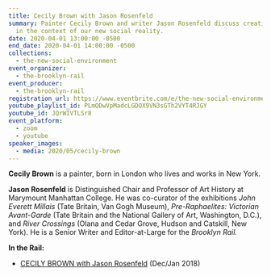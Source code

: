 ```yaml
---
title: Cecily Brown with Jason Rosenfeld
summary: Painter Cecily Brown and writer Jason Rosenfeld discuss creative life
  in the context of our new social reality.
date: 2020-04-01 13:00:00 -0500
end_date: 2020-04-01 14:00:00 -0500
collections:
  - the-new-social-environment
event_organizer:
  - the-brooklyn-rail
event_producer:
  - the-brooklyn-rail
registration_url: https://www.eventbrite.com/e/the-new-social-environment-12-cecily-brown-tickets-101364568152#
youtube_playlist_id: PLmQDwVpMadcLGDOX9VN3sGTh2VYT4RJGY
youtube_id: JQrWIVTLSr8
event_platform:
  - zoom
  - youtube
speaker_images:
  - media: 2020/05/cecily-brown
---
```

**Cecily Brown** is a painter, born in London who lives and works in New York.

**Jason Rosenfeld** is Distinguished Chair and Professor of Art History at Marymount Manhattan College. He was co-curator of the exhibitions *John Everett Millais* (Tate Britain, Van Gogh Museum), *Pre-Raphaelites: Victorian Avant-Garde* (Tate Britain and the National Gallery of Art, Washington, D.C.), and *River Crossings* (Olana and Cedar Grove, Hudson and Catskill, New York). He is a Senior Writer and Editor-at-Large for the *Brooklyn Rail.*

**In the Rail:**

* [CECILY BROWN with Jason Rosenfeld](https://brooklynrail.org/2017/12/art/CECILY-BROWN-with-Jason-Rosenfeld)  (Dec/Jan 2018)